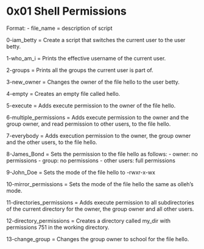 # 0x01 Shell Permissions

Format:
\- file_name = description of script

0-iam_betty  = Create a script that switches the current user to the user betty.

1-who_am_i   = Prints the effective username of the current user.

2-groups     = Prints all the groups the current user is part of.

3-new_owner  = Changes the owner of the file hello to the user betty.

4-empty      = Creates an empty file called hello.

5-execute    = Adds execute permission to the owner of the file hello.

6-multiple_permissions = Adds execute permission to the owner and the group owner, and read permission to other users, to the file hello.

7-everybody  = Adds execution permission to the owner, the group owner and the other users, to the file hello.

8-James_Bond = Sets the permission to the file hello as follows:
	- owner: no permissions
	- group: no permissions
	- other users: full permissions

9-John_Doe   = Sets the mode of the file hello to -rwxr-x-wx

10-mirror_permissions = Sets the mode of the file hello the same as olleh’s mode.

11-directories_permissions = Adds execute permission to all subdirectories of the current directory for the owner, the group owner and all other users.

12-directory_permissions   = Creates a directory called my_dir with permissions 751 in the working directory.

13-change_group       = Changes the group owner to school for the file hello.

